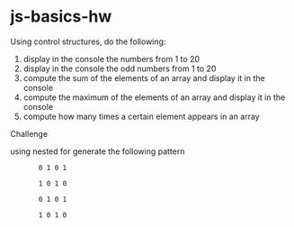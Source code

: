 # js-basics-hw

Using control structures, do the following:

1. display in the console the numbers from 1 to 20
2. display in the console the odd numbers from 1 to 20
3. compute the sum of the elements of an array and display it in the console
4. compute the maximum of the elements of an array and display it in the console 
5. compute how many times a certain element appears in an array

Challenge

using nested for generate the following pattern
           
           0 1 0 1

           1 0 1 0

           0 1 0 1

           1 0 1 0
